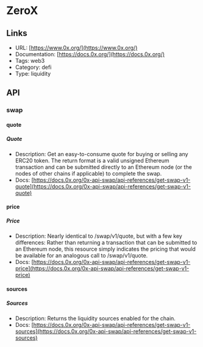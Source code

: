 # ZeroX

## Links

* URL: [https://www.0x.org/](https://www.0x.org/)
* Documentation: [https://docs.0x.org/](https://docs.0x.org/)
* Tags: web3
* Category: defi
* Type: liquidity

## API

### swap

#### quote

##### Quote

* Description: Get an easy-to-consume quote for buying or selling any ERC20 token. The return format is a valid unsigned Ethereum transaction and can be submitted directly to an Ethereum node (or the nodes of other chains if applicable) to complete the swap.
* Docs: [https://docs.0x.org/0x-api-swap/api-references/get-swap-v1-quote](https://docs.0x.org/0x-api-swap/api-references/get-swap-v1-quote)

#### price

##### Price

* Description: Nearly identical to /swap/v1/quote, but with a few key differences: Rather than returning a transaction that can be submitted to an Ethereum node, this resource simply indicates the pricing that would be available for an analogous call to /swap/v1/quote.
* Docs: [https://docs.0x.org/0x-api-swap/api-references/get-swap-v1-price](https://docs.0x.org/0x-api-swap/api-references/get-swap-v1-price)

#### sources

##### Sources

* Description: Returns the liquidity sources enabled for the chain.
* Docs: [https://docs.0x.org/0x-api-swap/api-references/get-swap-v1-sources](https://docs.0x.org/0x-api-swap/api-references/get-swap-v1-sources)
